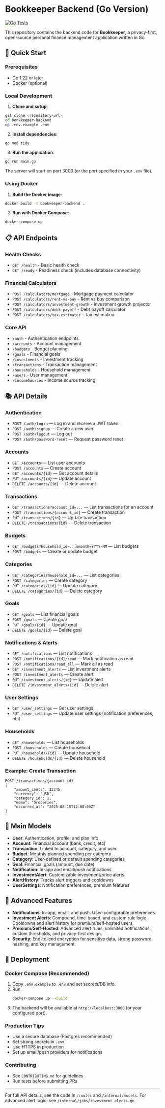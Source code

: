 # Bookkeeper Backend (Go Version)

[![Go Tests](https://github.com/gitzhg2n/bookkeeper-backend/actions/workflows/go-tests.yml/badge.svg)](https://github.com/gitzhg2n/bookkeeper-backend/actions/workflows/go-tests.yml)

This repository contains the backend code for **Bookkeeper**, a privacy-first, open-source personal finance management application written in Go.

## 🚀 Quick Start

### Prerequisites
- Go 1.22 or later
- Docker (optional)

### Local Development

1. **Clone and setup**:
```bash
git clone <repository-url>
cd bookkeeper-backend
cp .env.example .env
```

2. **Install dependencies**:
```bash
go mod tidy
```

3. **Run the application**:
```bash
go run main.go
```

The server will start on port 3000 (or the port specified in your `.env` file).

### Using Docker

1. **Build the Docker image**:
```bash
docker build -t bookkeeper-backend .
```

2. **Run with Docker Compose**:
```bash
docker-compose up
```

## 📋 API Endpoints

### Health Checks
- `GET /health` - Basic health check
- `GET /ready` - Readiness check (includes database connectivity)

### Financial Calculators
- `POST /calculators/mortgage` - Mortgage payment calculator
- `POST /calculators/rent-vs-buy` - Rent vs buy comparison
- `POST /calculators/investment-growth` - Investment growth projector
- `POST /calculators/debt-payoff` - Debt payoff calculator
- `POST /calculators/tax-estimator` - Tax estimation

### Core API
- `/auth` - Authentication endpoints
- `/accounts` - Account management
- `/budgets` - Budget planning
- `/goals` - Financial goals
- `/investments` - Investment tracking
- `/transactions` - Transaction management
- `/households` - Household management
- `/users` - User management
- `/incomeSources` - Income source tracking


## 📚 API Details

### Authentication
- `POST /auth/login` — Log in and receive a JWT token
- `POST /auth/signup` — Create a new user
- `POST /auth/logout` — Log out
- `POST /auth/password-reset` — Request password reset

### Accounts
- `GET /accounts` — List user accounts
- `POST /accounts` — Create account
- `GET /accounts/{id}` — Get account details
- `PUT /accounts/{id}` — Update account
- `DELETE /accounts/{id}` — Delete account

### Transactions
- `GET /transactions?account_id=...` — List transactions for an account
- `POST /transactions/{account_id}` — Create transaction
- `PUT /transactions/{id}` — Update transaction
- `DELETE /transactions/{id}` — Delete transaction

### Budgets
- `GET /budgets?household_id=...&month=YYYY-MM` — List budgets
- `POST /budgets` — Create or update budget

### Categories
- `GET /categories?household_id=...` — List categories
- `POST /categories` — Create category
- `PUT /categories/{id}` — Update category
- `DELETE /categories/{id}` — Delete category

### Goals
- `GET /goals` — List financial goals
- `POST /goals` — Create goal
- `PUT /goals/{id}` — Update goal
- `DELETE /goals/{id}` — Delete goal

### Notifications & Alerts
- `GET /notifications` — List notifications
- `POST /notifications/{id}/read` — Mark notification as read
- `POST /notifications/read_all` — Mark all as read
- `GET /investment_alerts` — List investment alerts
- `POST /investment_alerts` — Create alert
- `PUT /investment_alerts/{id}` — Update alert
- `DELETE /investment_alerts/{id}` — Delete alert

### User Settings
- `GET /user_settings` — Get user settings
- `PUT /user_settings` — Update user settings (notification preferences, etc)

### Households
- `GET /households` — List households
- `POST /households` — Create household
- `PUT /households/{id}` — Update household
- `DELETE /households/{id}` — Delete household

### Example: Create Transaction
```http
POST /transactions/{account_id}
{
	"amount_cents": 12345,
	"currency": "USD",
	"category_id": 1,
	"memo": "Groceries",
	"occurred_at": "2025-08-15T12:00:00Z"
}
```

## 🧩 Main Models

- **User**: Authentication, profile, and plan info
- **Account**: Financial account (bank, credit, etc)
- **Transaction**: Linked to account, category, and user
- **Budget**: Monthly planned spending per category
- **Category**: User-defined or default spending categories
- **Goal**: Financial goals (amount, due date)
- **Notification**: In-app and email/push notifications
- **InvestmentAlert**: Customizable investment/price alerts
- **AlertHistory**: Tracks alert triggers and cooldowns
- **UserSettings**: Notification preferences, premium features

## 🚨 Advanced Features

- **Notifications**: In-app, email, and push. User-configurable preferences.
- **Investment Alerts**: Compound, time-based, and custom rule logic. Cooldowns and alert history for premium/self-hosted users.
- **Premium/Self-Hosted**: Advanced alert rules, unlimited notifications, custom thresholds, and privacy-first design.
- **Security**: End-to-end encryption for sensitive data, strong password hashing, and key management.

## 🚀 Deployment

### Docker Compose (Recommended)
1. Copy `.env.example` to `.env` and set secrets/DB info.
2. Run:
	 ```bash
	 docker-compose up --build
	 ```
3. The backend will be available at `http://localhost:3000` (or your configured port).

### Production Tips
- Use a secure database (Postgres recommended)
- Set strong secrets in `.env`
- Use HTTPS in production
- Set up email/push providers for notifications

### Contributing
- See `CONTRIBUTING.md` for guidelines
- Run tests before submitting PRs

---
For full API details, see the code in `/routes` and `/internal/models`. For advanced alert logic, see `/internal/jobs/investment_alerts.go`.
